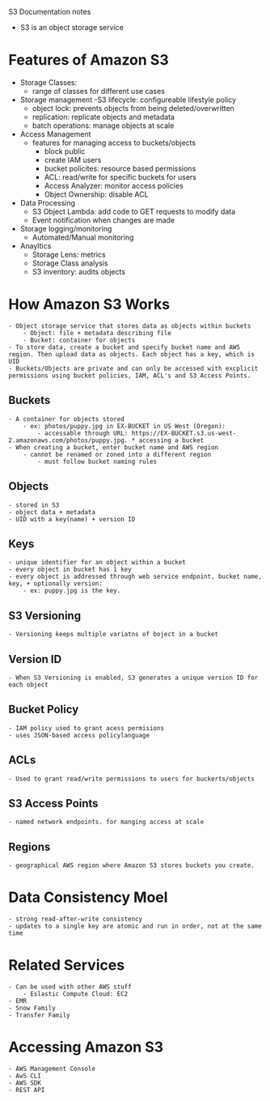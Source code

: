 S3 Documentation notes

- S3 is an object storage service

# Features of Amazon S3

- Storage Classes:
    - range of classes for different use cases
- Storage management
    -S3 lifecycle: configureable lifestyle policy
    - object lock: prevents objects from being deleted/overwritten
    - replication: replicate objects and metadata
    - batch operations: manage objects at scale
- Access Management
    - features for managing access to buckets/objects
        - block public
        - create IAM users
        - bucket policites: resource based permissions
        - ACL: read/write for specific buckets for users
        - Access Analyzer: monitor access policies
        - Object Ownership: disable ACL
- Data Processing
    - S3 Object Lambda: add code to GET requests to modify data
    - Event notification when changes are made
- Storage logging/monitoring
    - Automated/Manual monitoring
- Anayltics
    - Storage Lens: metrics
    - Storage Class analysis
    - S3 inventory: audits objects


#  How Amazon S3 Works

    - Object storage service that stores data as objects within buckets
        - Object: file + metadata describing file
        - Bucket: container for objects
    - To store data, create a bucket and specify bucket name and AWS region. Then upload data as objects. Each object has a key, which is UID
    - Buckets/Objects are private and can only be accessed with excplicit permissions using bucket policies, IAM, ACL's and S3 Access Points.

## Buckets
    
    - A container for objects stored
        - ex: photos/puppy.jpg in EX-BUCKET in US West (Oregon):
            - accessable through URL: https://EX-BUCKET.s3.us-west-2.amazonaws.com/photos/puppy.jpg. * accessing a bucket
    - When creating a bucket, enter bucket name and AWS region
        - cannot be renamed or zoned into a different region
            - must follow bucket naming rules

## Objects
    
    - stored in S3
    - object data + metadata
    - UID with a key(name) + version ID

## Keys
    
    - unique identifier for an object within a bucket
    - every object in bucket has 1 key
    - every object is addressed through web service endpoint, bucket name, key, + optionally version:
        - ex: puppy.jpg is the key.

## S3 Versioning

    - Versioning keeps multiple variatns of boject in a bucket

## Version ID
    
    - When S3 Versioning is enabled, S3 generates a unique version ID for each object

## Bucket Policy

    - IAM policy used to grant acess permisions
    - uses JSON-based access policylanguage

## ACLs

    - Used to grant read/write permissions to users for buckerts/objects

## S3 Access Points

    - named network endpoints. for manging access at scale

## Regions

    - geographical AWS region where Amazon S3 stores buckets you create.


# Data Consistency Moel

    - strong read-after-write consistency
    - updates to a single key are atomic and run in order, not at the same time

# Related Services

    - Can be used with other AWS stuff
        - Eslastic Compute Cloud: EC2
    - EMR
    - Snow Family
    - Transfer Family

# Accessing Amazon S3

    - AWS Management Console
    - AwS CLI
    - AWS SDK
    - REST API

